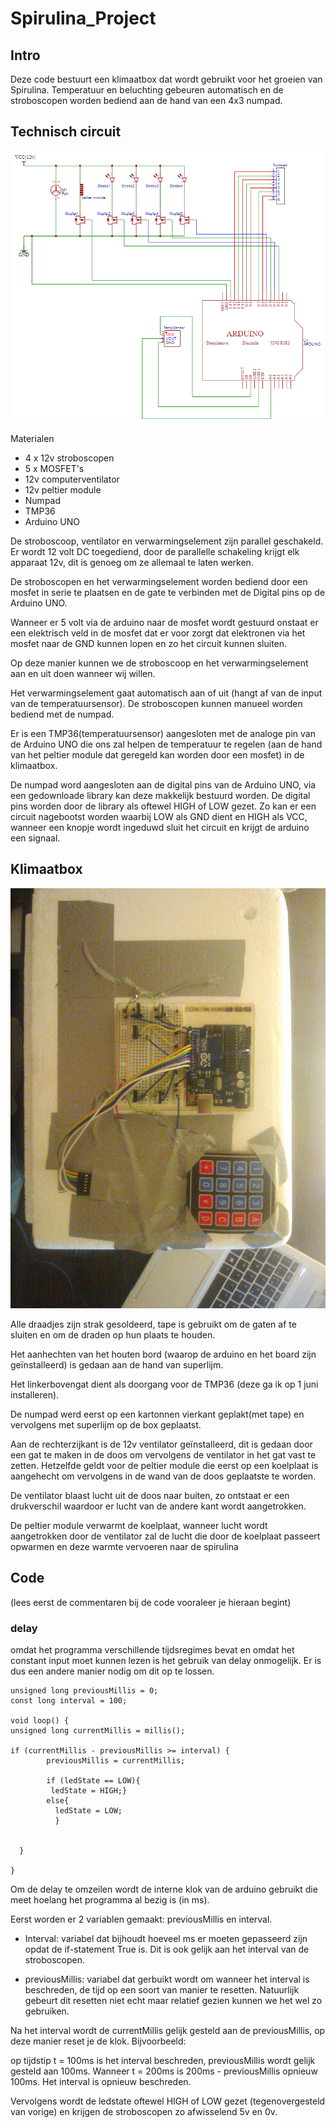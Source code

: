 # Spirulina_Project

## Intro

Deze code bestuurt een klimaatbox dat wordt gebruikt voor het groeien van Spirulina. Temperatuur en beluchting gebeuren automatisch en de stroboscopen worden bediend aan de hand van een 4x3 numpad.


## Technisch circuit
![Image of Circuit](Images/Schematic_SpirulinaBox_2021-05-31.png)


Materialen
  - 4 x 12v stroboscopen
  - 5 x MOSFET's
  - 12v computerventilator
  - 12v peltier module
  - Numpad
  - TMP36
  - Arduino UNO

De stroboscoop, ventilator en verwarmingselement zijn parallel geschakeld. Er wordt 12 volt DC toegediend, door de parallelle schakeling krijgt elk apparaat 12v, dit is genoeg om ze allemaal te laten werken.

De stroboscopen en het verwarmingselement worden bediend door een mosfet in serie te plaatsen en de gate te verbinden met de Digital pins op de Arduino UNO.

Wanneer er 5 volt via de arduino naar de mosfet wordt gestuurd onstaat er een elektrisch veld in de mosfet dat er voor zorgt dat elektronen via het mosfet naar de GND kunnen lopen en zo het circuit kunnen sluiten.

Op deze manier kunnen we de stroboscoop en het verwarmingselement aan en uit doen wanneer wij willen.

Het verwarmingselement gaat automatisch aan of uit (hangt af van de input van de temperatuursensor).
De stroboscopen kunnen manueel worden bediend met de numpad.

Er is een TMP36(temperatuursensor) aangesloten met de analoge pin van de Arduino UNO die ons zal helpen de temperatuur te regelen (aan de hand van het peltier module dat geregeld kan worden door een mosfet) in de klimaatbox.

De numpad word aangesloten aan de digital pins van de Arduino UNO, via een gedownloade library kan deze makkelijk bestuurd worden. De digital pins worden door de library als oftewel HIGH of LOW gezet. Zo kan er een circuit nagebootst worden waarbij LOW als GND dient en HIGH als VCC, wanneer een knopje wordt ingeduwd sluit het circuit en krijgt de arduino een signaal.

## Klimaatbox
![Image of ClimateBox](Images/box.jpg)

Alle draadjes zijn strak gesoldeerd, tape is gebruikt om de gaten af te sluiten en om de draden op hun plaats te houden.

Het aanhechten van het houten bord (waarop de arduino en het board zijn geïnstalleerd) is gedaan aan de hand van superlijm.

Het linkerbovengat dient als doorgang voor de TMP36 (deze ga ik op 1 juni installeren).

De numpad werd eerst op een kartonnen vierkant geplakt(met tape) en vervolgens met superlijm op de box geplaatst.

Aan de rechterzijkant is de 12v ventilator geïnstalleerd, dit is gedaan door een gat te maken in de doos om vervolgens de ventilator in het gat vast te zetten. Hetzelfde geldt voor de peltier module die eerst op een koelplaat is aangehecht om vervolgens in de wand van de doos geplaatste te worden.

De ventilator blaast lucht uit de doos naar buiten, zo ontstaat er een drukverschil waardoor er lucht van de andere kant wordt aangetrokken.

De peltier module verwarmt de koelplaat, wanneer lucht wordt aangetrokken door de ventilator zal de lucht die door de koelplaat passeert opwarmen en deze warmte vervoeren naar de spirulina
## Code
(lees eerst de commentaren bij de code vooraleer je hieraan begint)

### delay
omdat het programma verschillende tijdsregimes bevat en omdat het constant input moet kunnen lezen is het gebruik van delay onmogelijk. Er is dus een andere manier nodig om dit op te lossen.

```arduino
unsigned long previousMillis = 0;
const long interval = 100;

void loop() {
unsigned long currentMillis = millis();

if (currentMillis - previousMillis >= interval) {
        previousMillis = currentMillis;

        if (ledState == LOW){
         ledState = HIGH;}
        else{
          ledState = LOW;
          }

      
  }
  
}
```
Om de delay te omzeilen wordt de interne klok van de arduino gebruikt die meet hoelang het programma al bezig is (in ms).

Eerst worden er 2 variablen gemaakt: previousMillis en interval.
- Interval: variabel dat bijhoudt hoeveel ms er moeten gepasseerd zijn opdat de if-statement True is. Dit is ook gelijk aan het interval van de stroboscopen.

- previousMillis: variabel dat gerbuikt wordt om wanneer het interval is beschreden, de tijd op een soort van manier te resetten. Natuurlijk gebeurt dit resetten niet echt maar relatief gezien kunnen we het wel zo gebruiken.

Na het interval wordt de currentMillis gelijk gesteld aan de previousMillis, op deze manier reset je de klok.
Bijvoorbeeld:

op tijdstip t = 100ms is het interval beschreden, previousMillis wordt gelijk gesteld aan 100ms. Wanneer t = 200ms is 200ms - previousMillis opnieuw 100ms. Het interval is opnieuw beschreden.

Vervolgens wordt de ledstate oftewel HIGH of LOW gezet (tegenovergesteld van vorige) en krijgen de stroboscopen zo afwisselend 5v en 0v.
